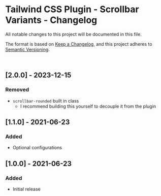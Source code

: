 # Tailwind CSS Plugin - Scrollbar Variants - Changelog

All notable changes to this project will be documented in this file.

The format is based on [Keep a Changelog](https://keepachangelog.com/en/1.0.0/),
and this project adheres to [Semantic Versioning](https://semver.org/spec/v2.0.0.html).

<br />

## [2.0.0] - 2023-12-15

### Removed

- `scrollbar-rounded` built in class
  - I recommend building this yourself to decouple it from the plugin

## [1.1.0] - 2021-06-23

### Added

- Optional configurations

## [1.0.0] - 2021-06-23

### Added

- Initial release
